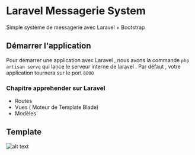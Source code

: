 # Laravel Messagerie System
Simple système de messagerie avec Laravel + Bootstrap 
## Démarrer l'application
  Pour démarrer une application avec Laravel , nous avons la commande ``` php artisan serve ``` qui lance le serveur interne de laravel . Par défaut , votre application tournera sur le port ``` 8000 ``` 
  ### Chapitre apprehender sur Laravel
* Routes 
* Vues ( Moteur de Template Blade)
* Modèles

## Template
![alt text](https://raw.githubusercontent.com/svngoku/Larevel-CRUD-System/master/Messagerie.png)
